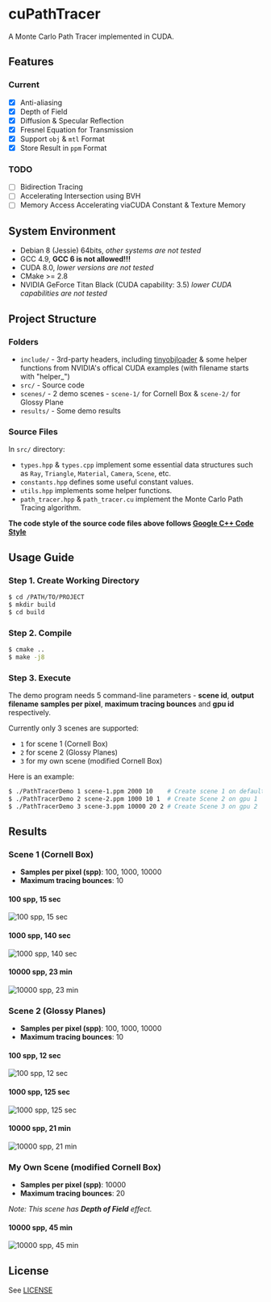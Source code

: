 # cuPathTracer
A Monte Carlo Path Tracer implemented in CUDA.

## Features

### Current

- [x] Anti-aliasing
- [x] Depth of Field
- [x] Diffusion & Specular Reflection
- [x] Fresnel Equation for Transmission
- [x] Support `obj` & `mtl` Format
- [x] Store Result in `ppm` Format

### TODO

- [ ] Bidirection Tracing
- [ ] Accelerating Intersection using BVH
- [ ] Memory Access Accelerating viaCUDA Constant & Texture Memory 

## System Environment

+ Debian 8 (Jessie) 64bits, *other systems are not tested*
+ GCC 4.9, **GCC 6 is not allowed!!!**
+ CUDA 8.0, *lower versions are not tested*
+ CMake >= 2.8
+ NVIDIA GeForce Titan Black (CUDA capability: 3.5) *lower CUDA capabilities are not tested*

## Project Structure

### Folders

+ `include/` - 3rd-party headers, including [tinyobjloader](https://github.com/syoyo/tinyobjloader) & some helper functions from NVIDIA's offical CUDA examples (with filename starts with "helper_")
+ `src/` - Source code
+ `scenes/` - 2 demo scenes - `scene-1/` for Cornell Box & `scene-2/` for Glossy Plane
+ `results/` - Some demo results

### Source Files

In `src/` directory:

+ `types.hpp` & `types.cpp` implement some essential data structures such as `Ray`, `Triangle`, `Material`, `Camera`, `Scene`, etc.
+ `constants.hpp` defines some useful constant values.
+ `utils.hpp` implements some helper functions.
+ `path_tracer.hpp` & `path_tracer.cu` implement the Monte Carlo Path Tracing algorithm.

**The code style of the source code files above follows [Google C++ Code Style](https://google.github.io/styleguide/cppguide.html)**

## Usage Guide

### Step 1. Create Working Directory

```bash
$ cd /PATH/TO/PROJECT
$ mkdir build
$ cd build
```

### Step 2. Compile

```bash
$ cmake ..
$ make -j8
```

### Step 3. Execute

The demo program needs 5 command-line parameters - **scene id**, **output filename** **samples per pixel**, **maximum tracing bounces** and **gpu id** respectively.

Currently only 3 scenes are supported:

- `1` for scene 1 (Cornell Box)
- `2` for scene 2 (Glossy Planes)
- `3` for my own scene (modified Cornell Box)

Here is an example:

```bash
$ ./PathTracerDemo 1 scene-1.ppm 2000 10    # Create scene 1 on default gpu (gpu 0)
$ ./PathTracerDemo 2 scene-2.ppm 1000 10 1  # Create Scene 2 on gpu 1
$ ./PathTracerDemo 3 scene-3.ppm 10000 20 2 # Create Scene 3 on gpu 2
```

## Results

### Scene 1 (Cornell Box)

- **Samples per pixel (spp)**: 100, 1000, 10000
- **Maximum tracing bounces**: 10

#### 100 spp, 15 sec
![100 spp, 15 sec](results/scene01/100spp.ppm "100 spp, 15 sec")

#### 1000 spp, 140 sec
![1000 spp, 140 sec](results/scene01/1000spp.ppm "1000 spp, 140 sec")

#### 10000 spp, 23 min
![10000 spp, 23 min](results/scene01/10000spp.ppm "10000 spp, 23 min")

### Scene 2 (Glossy Planes)

- **Samples per pixel (spp)**: 100, 1000, 10000
- **Maximum tracing bounces**: 10

#### 100 spp, 12 sec
![100 spp, 12 sec](results/scene02/100spp.ppm "100 spp, 12 sec")

#### 1000 spp, 125 sec
![1000 spp, 125 sec](results/scene02/1000spp.ppm "1000 spp, 125 sec")

#### 10000 spp, 21 min
![10000 spp, 21 min](results/scene02/10000spp.ppm "10000 spp, 21 min")

### My Own Scene (modified Cornell Box)

- **Samples per pixel (spp)**: 10000
- **Maximum tracing bounces**: 20

_Note: This scene has **Depth of Field** effect._

#### 10000 spp, 45 min
![10000 spp, 45 min](results/scene03/10000spp.ppm "10000 spp, 45 min")

## License

See [LICENSE](LICENSE)
